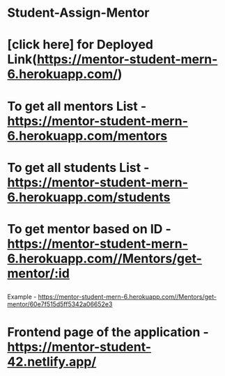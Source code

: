 # Student-Assign-Mentor
# [click here] for Deployed Link(https://mentor-student-mern-6.herokuapp.com/)
# To get all mentors List -https://mentor-student-mern-6.herokuapp.com/mentors
# To get all students List -https://mentor-student-mern-6.herokuapp.com/students

# To get mentor based on ID - https://mentor-student-mern-6.herokuapp.com//Mentors/get-mentor/:id<p>
  Example - https://mentor-student-mern-6.herokuapp.com//Mentors/get-mentor/60e7f515d5ff5342a06652e3
  
# Frontend page of the application - https://mentor-student-42.netlify.app/
